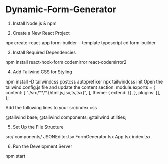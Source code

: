 # Dynamic-Form-Generator

1. Install Node.js & npm

2. Create a New React Project

npx create-react-app form-builder --template typescript
cd form-builder

3. Install Required Dependencies

npm install react-hook-form codemirror react-codemirror2

4. Add Tailwind CSS for Styling

npm install -D tailwindcss postcss autoprefixer
npx tailwindcss init
Open the tailwind.config.js file and update the content section:
module.exports = {
  content: [
    "./src/**/*.{html,js,jsx,ts,tsx}",
  ],
  theme: {
    extend: {},
  },
  plugins: [],
};


Add the following lines to your src/index.css

@tailwind base;
@tailwind components;
@tailwind utilities;


5. Set Up the File Structure


src/
  components/
    JSONEditor.tsx
    FormGenerator.tsx
  App.tsx
  index.tsx

6. Run the Development Server

npm start
